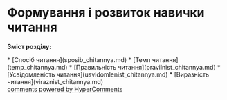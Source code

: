 <div id="hypercomments_widget" class="js-hypercomments-widget invisible"></div>

# Формування і розвиток навички читання

<p><b>Зміст розділу:</b></p>
   * [Спосіб читання](sposib_chitannya.md)
   * [Темп читання](temp_chitannya.md)
   * [Правильність читання](pravilnist_chitannya.md)
   * [Усвідомленість читання](usvidomlenist_chitannya.md)
   * [Виразність читання](viraznist_chitannya.md)

<div class="js-hypercomments-container">
<a href="http://hypercomments.com" class="hc-link" title="comments widget">comments powered by HyperComments</a>
</div>